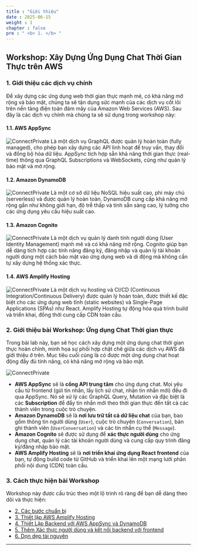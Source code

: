 ```yaml
---
title : "Giới thiệu"
date : 2025-06-15
weight : 1 
chapter : false
pre : " <b> 1. </b> "
---
```


## Workshop: Xây Dựng Ứng Dụng Chat Thời Gian Thực trên AWS

### **1. Giới thiệu các dịch vụ chính**

Để xây dựng các ứng dụng web thời gian thực mạnh mẽ, có khả năng mở rộng và bảo mật, chúng ta sẽ tận dụng sức mạnh của các dịch vụ cốt lõi trên nền tảng điện toán đám mây của Amazon Web Services (AWS). Sau đây là các dịch vụ chính mà chúng ta sẽ sử dụng trong workshop này:

#### **1.1. AWS AppSync**
![ConnectPrivate](/images/AWSAppSync.png) 
Là một dịch vụ GraphQL được quản lý hoàn toàn (fully managed), cho phép bạn xây dựng các API linh hoạt để truy vấn, thay đổi và đồng bộ hóa dữ liệu. AppSync tích hợp sẵn khả năng thời gian thực (real-time) thông qua GraphQL Subscriptions và WebSockets, cũng như quản lý bảo mật và mở rộng.

#### **1.2. Amazon DynamoDB**
![ConnectPrivate](/images/DynamoDB.png) 
Là một cơ sở dữ liệu NoSQL hiệu suất cao, phi máy chủ (serverless) và được quản lý hoàn toàn. DynamoDB cung cấp khả năng mở rộng gần như không giới hạn, độ trễ thấp và tính sẵn sàng cao, lý tưởng cho các ứng dụng yêu cầu hiệu suất cao.

#### **1.3. Amazon Cognito**
![ConnectPrivate](/images/Cognito.png) 
Là một dịch vụ quản lý danh tính người dùng (User Identity Management) mạnh mẽ và có khả năng mở rộng. Cognito giúp bạn dễ dàng tích hợp các tính năng đăng ký, đăng nhập và quản lý tài khoản người dùng một cách bảo mật vào ứng dụng web và di động mà không cần tự xây dựng hệ thống xác thực.

#### **1.4. AWS Amplify Hosting**
![ConnectPrivate](/images/Amplify.png) 
Là một dịch vụ hosting và CI/CD (Continuous Integration/Continuous Delivery) được quản lý hoàn toàn, được thiết kế đặc biệt cho các ứng dụng web tĩnh (static websites) và Single-Page Applications (SPAs) như React. Amplify Hosting tự động hóa quá trình build và triển khai, đồng thời cung cấp CDN toàn cầu.

### **2. Giới thiệu bài Workshop: Ứng dụng Chat Thời gian thực**

Trong bài lab này, bạn sẽ học cách xây dựng một ứng dụng chat thời gian thực hoàn chỉnh, minh họa sự phối hợp chặt chẽ giữa các dịch vụ AWS đã giới thiệu ở trên. Mục tiêu cuối cùng là có được một ứng dụng chat hoạt động đầy đủ tính năng, có khả năng mở rộng và bảo mật.

![ConnectPrivate](/images/tgt.png) 

* **AWS AppSync** sẽ là **cổng API trung tâm** cho ứng dụng chat. Mọi yêu cầu từ frontend (gửi tin nhắn, lấy lịch sử chat, nhận tin nhắn mới) đều đi qua AppSync. Nó sẽ xử lý các GraphQL Query, Mutation và đặc biệt là các **Subscription** để đẩy tin nhắn mới theo thời gian thực đến tất cả các thành viên trong cuộc trò chuyện.
* **Amazon DynamoDB** sẽ là **nơi lưu trữ tất cả dữ liệu chat** của bạn, bao gồm thông tin người dùng (`User`), cuộc trò chuyện (`Conversation`), bản ghi thành viên (`UserConversation`) và các tin nhắn cụ thể (`Message`).
* **Amazon Cognito** sẽ được sử dụng để **xác thực người dùng** cho ứng dụng chat, quản lý các tài khoản người dùng và cung cấp quy trình đăng ký/đăng nhập bảo mật.
* **AWS Amplify Hosting** sẽ là **nơi triển khai ứng dụng React frontend** của bạn, tự động build code từ GitHub và triển khai lên một mạng lưới phân phối nội dung (CDN) toàn cầu.

### **3. Cách thực hiện bài Workshop**

Workshop này được cấu trúc theo một lộ trình rõ ràng để bạn dễ dàng theo dõi và thực hiện:

* [2. Các bước chuẩn bị](./2-Prerequiste/)
* [3. Thiết lập AWS Amplify Hosting](./3-AmplifyHosting/)
* [4. Thiết Lập Backend với AWS AppSync và DynamoDB](./4-backend/)
* [5. Thêm Xác thực người dùng và kết nối backend với frontend](./5-Authentication/)
* [6. Dọn dẹp tài nguyên](./6-cleanup/)

---